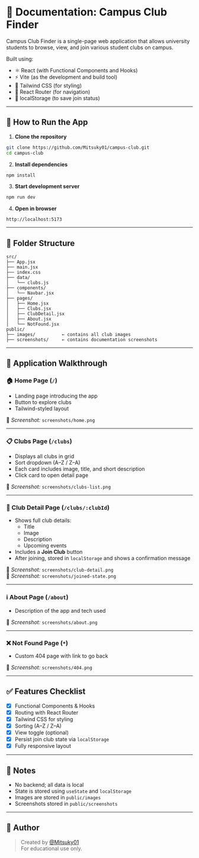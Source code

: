 # 📘 Documentation: Campus Club Finder

Campus Club Finder is a single-page web application that allows university students to browse, view, and join various student clubs on campus.

Built using:

- ⚛️ React (with Functional Components and Hooks)
- ⚡ Vite (as the development and build tool)
- 🎨 Tailwind CSS (for styling)
- 🧭 React Router (for navigation)
- 💾 localStorage (to save join status)

---

## 🚀 How to Run the App

1. **Clone the repository**
```bash
git clone https://github.com/Mitsuky01/campus-club.git
cd campus-club
```

2. **Install dependencies**
```bash
npm install
```

3. **Start development server**
```bash
npm run dev
```

4. **Open in browser**
```
http://localhost:5173
```

---

## 📂 Folder Structure

```
src/
├── App.jsx
├── main.jsx
├── index.css
├── data/
│   └── clubs.js
├── components/
│   └── Navbar.jsx
├── pages/
│   ├── Home.jsx
│   ├── Clubs.jsx
│   ├── ClubDetail.jsx
│   ├── About.jsx
│   └── NotFound.jsx
public/
├── images/          ← contains all club images
├── screenshots/     ← contains documentation screenshots
```

---

## 🧭 Application Walkthrough

### 🏠 Home Page (`/`)

- Landing page introducing the app
- Button to explore clubs
- Tailwind-styled layout

📸 *Screenshot:* `screenshots/home.png`

---

### 📋 Clubs Page (`/clubs`)

- Displays all clubs in grid
- Sort dropdown (A–Z / Z–A)
- Each card includes image, title, and short description
- Click card to open detail page

📸 *Screenshot:* `screenshots/clubs-list.png`

---

### 📄 Club Detail Page (`/clubs/:clubId`)

- Shows full club details:
  - Title
  - Image
  - Description
  - Upcoming events
- Includes a **Join Club** button
- After joining, stored in `localStorage` and shows a confirmation message

📸 *Screenshot:* `screenshots/club-detail.png`  
📸 *Screenshot:* `screenshots/joined-state.png`

---

### ℹ️ About Page (`/about`)

- Description of the app and tech used

📸 *Screenshot:* `screenshots/about.png`

---

### ❌ Not Found Page (`*`)

- Custom 404 page with link to go back

📸 *Screenshot:* `screenshots/404.png`

---

## ✅ Features Checklist

- [x] Functional Components & Hooks
- [x] Routing with React Router
- [x] Tailwind CSS for styling
- [x] Sorting (A–Z / Z–A)
- [x] View toggle (optional)
- [x] Persist join club state via `localStorage`
- [x] Fully responsive layout

---

## 🔐 Notes

- No backend; all data is local
- State is stored using `useState` and `localStorage`
- Images are stored in `public/images`
- Screenshots stored in `public/screenshots`

---

## 📝 Author

> Created by [@Mitsuky01](https://github.com/Mitsuky01)  
For educational use only.
